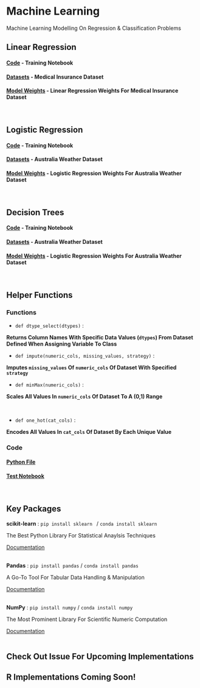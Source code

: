 # Machine Learning
Machine Learning Modelling On Regression &amp; Classification Problems
<br />

## Linear Regression

#### [Code](https://github.com/Ansh3101/MachineLearning/blob/main/Linear%20Regression/LinearRegression.ipynb) - Training Notebook 
#### [Datasets](https://github.com/Ansh3101/MachineLearning/blob/main/Linear%20Regression/MediCare.csv) - Medical Insurance Dataset
#### [Model Weights](https://github.com/Ansh3101/MachineLearning/blob/main/Linear%20Regression/MediCare.joblib) - Linear Regression Weights For Medical Insurance Dataset

<br />

## Logistic Regression

#### [Code](https://github.com/Ansh3101/MachineLearning/blob/main/Logistic%20Regression/LogisticRegression.ipynb) - Training Notebook 
#### [Datasets](https://github.com/Ansh3101/MachineLearning/blob/main/Logistic%20Regression/weatherAUS.csv) - Australia Weather Dataset
#### [Model Weights](https://github.com/Ansh3101/MachineLearning/blob/main/Logistic%20Regression/Weights.joblib) - Logistic Regression Weights For Australia Weather Dataset

<br />

## Decision Trees

#### [Code](https://github.com/Ansh3101/MachineLearning/blob/main/Decision%20Trees/DecisionTrees.ipynb) - Training Notebook 
#### [Datasets](https://github.com/Ansh3101/MachineLearning/blob/main/Decision%20Trees/weatherAUS.csv) - Australia Weather Dataset
#### [Model Weights](https://github.com/Ansh3101/MachineLearning/blob/main/Decision%20Trees/Weights.joblib) - Logistic Regression Weights For Australia Weather Dataset

<br />

## Helper Functions

 
### Functions

  - `def dtype_select(dtypes)` : 
 
 **Returns Column Names With Specific Data Values (`dtypes`) From Dataset Defined When Assigning Variable To Class**
 
 
  - `def impute(numeric_cols, missing_values, strategy)` : 

**Imputes `missing_values` Of `numeric_cols` Of Dataset With Specified `strategy`**

  - `def minMax(numeric_cols)` : 

**Scales All Values In `numeric_cols` Of Dataset To A (0,1) Range**


 <br>
 
 
  - `def one_hot(cat_cols)` : 
 
 **Encodes All Values In `cat_cols` Of Dataset By Each Unique Value**
 <br>

### Code

#### [Python File](https://github.com/Ansh3101/MachineLearning/blob/main/Helper/helper.py) 
#### [Test Notebook](https://github.com/Ansh3101/MachineLearning/blob/main/Helper/helper_test.ipynb)<br>
<br />


## Key Packages
**scikit-learn** : `pip install sklearn ` / `conda install sklearn`
                 
   The Best Python Library For Statistical Anaylsis Techniques
   
   [Documentation](www.scikit-learn.org)
<br />
<br />

**Pandas** : `pip install pandas` /  `conda install pandas`
                 
   A Go-To Tool For Tabular Data Handling & Manipulation
   
   [Documentation](www.pandas.pydata.org/docs/user_guide/index.html#user-guide)
<br />
<br />


**NumPy** : `pip install numpy` /  `conda install numpy`
                 
   The Most Prominent Library For Scientific Numeric Computation
   
   [Documentation](https://numpy.org/doc/stable/user/index.html#user)
 <br />
 <br />
 
 ## Check Out Issue For Upcoming Implementations
 ## R Implementations Coming Soon!
